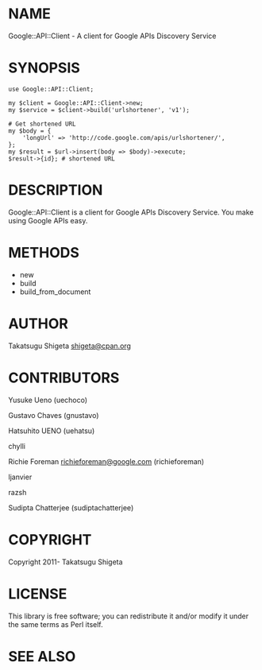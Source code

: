 # NAME

Google::API::Client - A client for Google APIs Discovery Service

# SYNOPSIS

    use Google::API::Client;

    my $client = Google::API::Client->new;
    my $service = $client->build('urlshortener', 'v1');

    # Get shortened URL 
    my $body = {
        'longUrl' => 'http://code.google.com/apis/urlshortener/',
    };
    my $result = $url->insert(body => $body)->execute;
    $result->{id}; # shortened URL

# DESCRIPTION

Google::API::Client is a client for Google APIs Discovery Service. You make using Google APIs easy.

# METHODS

- new
- build
- build\_from\_document

# AUTHOR

Takatsugu Shigeta <shigeta@cpan.org>

# CONTRIBUTORS

Yusuke Ueno (uechoco)

Gustavo Chaves (gnustavo)

Hatsuhito UENO (uehatsu)

chylli

Richie Foreman <richieforeman@google.com> (richieforeman)

ljanvier

razsh

Sudipta Chatterjee (sudiptachatterjee)

# COPYRIGHT

Copyright 2011- Takatsugu Shigeta

# LICENSE

This library is free software; you can redistribute it and/or modify
it under the same terms as Perl itself.

# SEE ALSO
